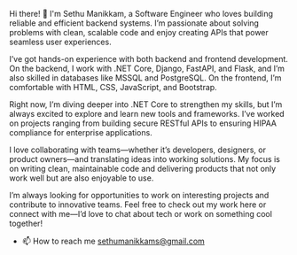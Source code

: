 Hi there! 👋 I'm Sethu Manikkam, a Software Engineer who loves building reliable and efficient backend systems. I’m passionate about solving problems with clean, scalable code and enjoy creating APIs that power seamless user experiences.

I’ve got hands-on experience with both backend and frontend development. On the backend, I work with .NET Core, Django, FastAPI, and Flask, and I’m also skilled in databases like MSSQL and PostgreSQL. On the frontend, I’m comfortable with HTML, CSS, JavaScript, and Bootstrap.

Right now, I’m diving deeper into .NET Core to strengthen my skills, but I’m always excited to explore and learn new tools and frameworks. I’ve worked on projects ranging from building secure RESTful APIs to ensuring HIPAA compliance for enterprise applications.

I love collaborating with teams—whether it’s developers, designers, or product owners—and translating ideas into working solutions. My focus is on writing clean, maintainable code and delivering products that not only work well but are also enjoyable to use.

I’m always looking for opportunities to work on interesting projects and contribute to innovative teams. Feel free to check out my work here or connect with me—I’d love to chat about tech or work on something cool together!

- 📫 How to reach me sethumanikkams@gmail.com

<!---
veeknd/veeknd is a ✨ special ✨ repository because its `README.md` (this file) appears on your GitHub profile.
You can click the Preview link to take a look at your changes.
--->
